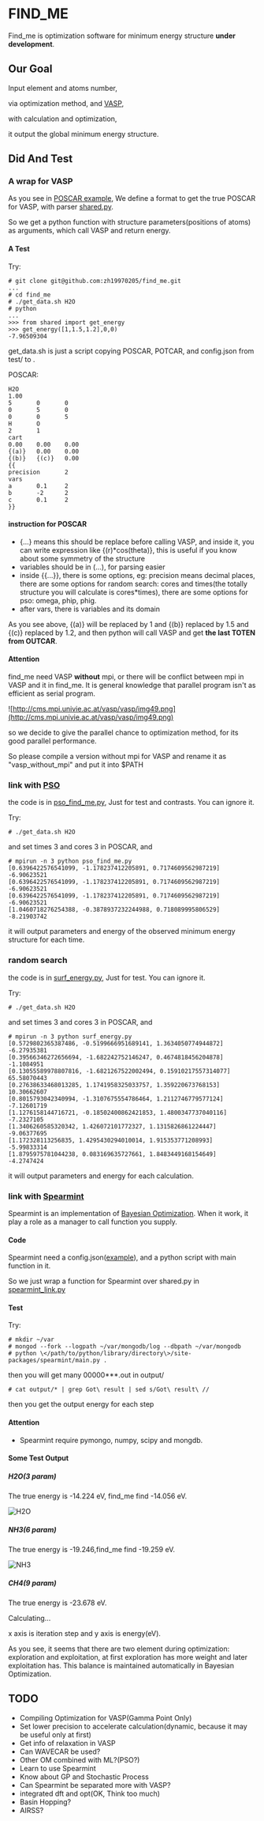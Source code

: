 # FIND_ME

Find_me is optimization software for minimum energy structure **under development**.

## Our Goal

Input element and atoms number, 

via optimization method, and [VASP](http://www.vasp.at/), 

with calculation and optimization, 

it output the global minimum energy structure.

## Did And Test

### A wrap for VASP

As you see in [POSCAR example](https://github.com/zh19970205/find_me/blob/master/test/H2O/POSCAR), 
We define a format to get the true POSCAR for VASP, 
with parser [shared.py](https://github.com/zh19970205/find_me/blob/master/shared.py). 

So we get a python function with structure parameters(positions of atoms) as arguments, 
which call VASP and return energy.

#### A Test

Try:
```
# git clone git@github.com:zh19970205/find_me.git
...
# cd find_me
# ./get_data.sh H2O
# python
...
>>> from shared import get_energy
>>> get_energy([1,1.5,1.2],0,0)
-7.96509304
```

get_data.sh is just a script copying POSCAR, POTCAR, and config.json from test/ to .

POSCAR:
```
H2O
1.00
5       0       0
0       5       0
0       0       5
H       O
2       1
cart
0.00    0.00    0.00
{(a)}   0.00    0.00
{(b)}   {(c)}   0.00
{{
precision       2
vars
a       0.1     2
b       -2      2
c       0.1     2
}}
```

#### instruction for POSCAR

- {...} means this should be replace before calling VASP, and inside it, you can write expression like {(r)*cos(theta)}, this is useful if you know about some symmetry of the structure
- variables should be in (...), for parsing easier
- inside {{...}}, there is some options, eg: precision means decimal places, 
there are some options for random search: cores and times(the totally structure you will calculate is cores*times), 
there are some options for pso: omega, phip, phig.
- after vars, there is variables and its domain

As you see above, {(a)} will be replaced by 1 and {(b)} replaced by 1.5 and {(c)} replaced by 1.2, 
and then python will call VASP and get **the last TOTEN from OUTCAR**.

#### Attention

find_me need VASP **without** mpi, or there will be conflict between mpi in VASP and it in find_me. 
It is general knowledge that parallel program isn't as efficient as serial program. 

![http://cms.mpi.univie.ac.at/vasp/vasp/img49.png](http://cms.mpi.univie.ac.at/vasp/vasp/img49.png)

so we decide to give the parallel chance to optimization method, for its good parallel performance. 

So please compile a version without mpi for VASP and rename it as "vasp_without_mpi" and put it into $PATH

### link with [PSO](https://en.wikipedia.org/wiki/Particle_swarm_optimization)

the code is in [pso_find_me.py](https://github.com/zh19970205/find_me/blob/master/pso_find_me.py), Just for test and contrasts. You can ignore it. 

Try:
```
# ./get_data.sh H2O
```
and set times 3 and cores 3 in POSCAR, and
```
# mpirun -n 3 python pso_find_me.py
[0.6396422576541099, -1.178237412205891, 0.7174609562987219]
-6.90623521
[0.6396422576541099, -1.178237412205891, 0.7174609562987219]
-6.90623521
[0.6396422576541099, -1.178237412205891, 0.7174609562987219]
-6.90623521
[1.0460718276254388, -0.3878937232244988, 0.718089995806529]
-8.21903742
```
it will output parameters and energy of the observed minimum energy structure for each time.

### random search

the code is in [surf_energy.py](https://github.com/zh19970205/find_me/blob/master/surf_energy.py), Just for test. You can ignore it. 

Try:
```
# ./get_data.sh H2O
```
and set times 3 and cores 3 in POSCAR, and
```
# mpirun -n 3 python surf_energy.py
[0.5729802365387486, -0.5199666951689141, 1.3634050774944872]
-6.27935381
[0.39566346272656694, -1.682242752146247, 0.4674818456204878]
-1.1084951
[0.13055589978807816, -1.6821267522002494, 0.15910217557314077]
65.58070443
[0.27638633468013285, 1.1741958325033757, 1.359220673768153]
10.30662607
[0.8015793042340994, -1.3107675554786464, 1.2112746779577124]
-7.12601719
[1.1276158144716721, -0.18502400862421853, 1.4800347737040116]
-7.2327105
[1.3406260585320342, 1.426072101772327, 1.1315826861224447]
-9.06377695
[1.172328113256835, 1.4295430294010014, 1.915353771208993]
-5.99833314
[1.8795975781044238, 0.083169635727661, 1.8483449168154649]
-4.2747424
```
it will output parameters and energy for each calculation.

### link with [Spearmint](https://github.com/HIPS/Spearmint)

Spearmint is an implementation of [Bayesian Optimization](https://en.wikipedia.org/wiki/Bayesian_optimization). 
When it work, it play a role as a manager to call function you supply.

#### Code

Spearmint need a config.json([example](https://github.com/zh19970205/find_me/blob/master/test/H2O/config.json)), 
and a python script with main function in it. 

So we just wrap a function for Spearmint over shared.py 
in [spearmint_link.py](https://github.com/zh19970205/find_me/blob/master/spearmint_link.py) 

#### Test

Try:
```
# mkdir ~/var
# mongod --fork --logpath ~/var/mongodb/log --dbpath ~/var/mongodb
# python \</path/to/python/library/directory\>/site-packages/spearmint/main.py .
```
then you will get many 00000***.out in output/
```
# cat output/* | grep Got\ result | sed s/Got\ result\ //
```
then you get the output energy for each step

#### Attention
- Spearmint require pymongo, numpy, scipy and mongdb.

#### Some Test Output

##### H2O(3 param)

The true energy is -14.224 eV, find_me find -14.056 eV.

![H2O](https://raw.githubusercontent.com/zh19970205/find_me/master/images/H2O.bmp)

##### NH3(6 param)

The true energy is -19.246,find_me find -19.259 eV.

![NH3](https://raw.githubusercontent.com/zh19970205/find_me/master/images/NH3.bmp)

##### CH4(9 param)

The true energy is -23.678 eV.

Calculating...

x axis is iteration step and y axis is energy(eV).

As you see, it seems that there are two element during optimization: exploration and exploitation, 
at first exploration has more weight and later exploitation has.
This balance is maintained automatically in Bayesian Optimization.

## TODO

- Compiling Optimization for VASP(Gamma Point Only)
- Set lower precision to accelerate calculation(dynamic, because it may be useful only at first)
- Get info of relaxation in VASP
- Can WAVECAR be used?
- Other OM combined with ML?(PSO?)
- Learn to use Spearmint
- Know about GP and Stochastic Process
- Can Spearmint be separated more with VASP?
- integrated dft and opt(OK, Think too much)
- Basin Hopping?
- AIRSS?
